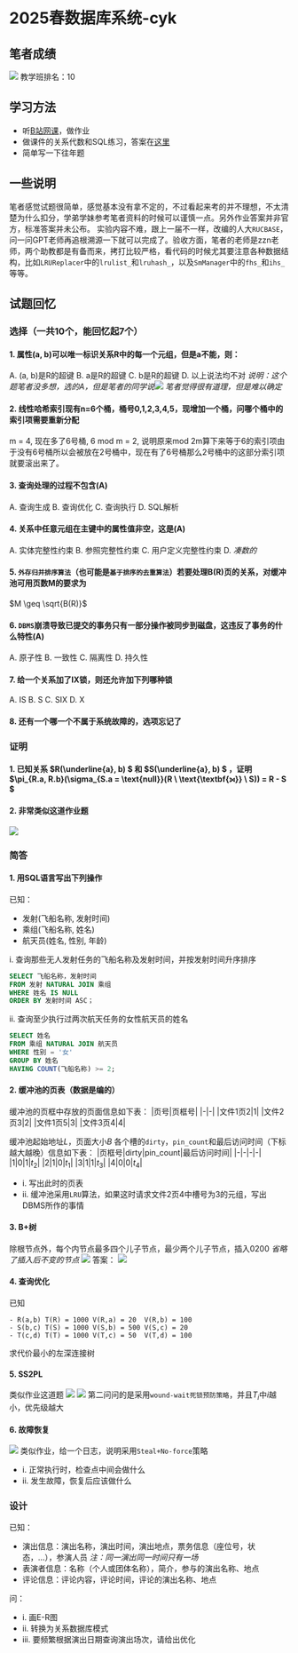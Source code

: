 # 2025春数据库系统-cyk
## 笔者成绩
![](./pic/score.png)
教学班排名：10
## 学习方法
- 听[B站网课](https://www.bilibili.com/video/BV1ii4y1S7Uk/?spm_id_from=333.337.search-card.all.click&vd_source=de2c6ec66aad0a525c6026af990f34a3)，做作业
- 做课件的关系代数和SQL练习，答案在[这里](./课件/数据库系统-zzn老师课件SQL查询参考答案.txt)
- 简单写一下往年题
## 一些说明
笔者感觉试题很简单，感觉基本没有拿不定的，不过看起来考的并不理想，不太清楚为什么扣分，学弟学妹参考笔者资料的时候可以谨慎一点。另外作业答案并非官方，标准答案并未公布。
实验内容不难，跟上一届不一样，改编的人大`RUCBASE`，问一问GPT老师再追根溯源一下就可以完成了。验收方面，笔者的老师是zzn老师，两个助教都是有备而来，拷打比较严格，看代码的时候尤其要注意各种数据结构，比如`LRUReplacer`中的`lrulist_`和`lruhash_`，以及`SmManager`中的`fhs_`和`ihs_`等等。
## 试题回忆
### 选择（一共10个，能回忆起7个）
#### 1. 属性(a, b)可以唯一标识关系R中的每一个元组，但是a不能，则：
A. (a, b)是R的超键
B. a是R的超键
C. b是R的超键
D. 以上说法均不对
*说明：这个题笔者没多想，选的A，但是笔者的同学说![](./pic/超键.png)*
*笔者觉得很有道理，但是难以确定*
#### 2. 线性哈希索引现有n=6个桶，桶号0,1,2,3,4,5，现增加一个桶，问哪个桶中的索引项需要重新分配
m = 4, 现在多了6号桶, 6 mod m = 2, 说明原来mod 2m算下来等于6的索引项由于没有6号桶所以会被放在2号桶中，现在有了6号桶那么2号桶中的这部分索引项就要滚出来了。
#### 3. 查询处理的过程不包含(A)
A. 查询生成 B. 查询优化 C. 查询执行 D. SQL解析
#### 4. 关系中任意元组在主键中的属性值非空，这是(A)
A. 实体完整性约束 B. 参照完整性约束 C. 用户定义完整性约束 D. *凑数的*
#### 5. `外存归并排序算法`（也可能是`基于排序的去重算法`）若要处理B(R)页的关系，对缓冲池可用页数M的要求为
$M \geq \sqrt{B(R)}$
#### 6. `DBMS`崩溃导致已提交的事务只有一部分操作被同步到磁盘，这违反了事务的什么特性(A)
A. 原子性 B. 一致性 C. 隔离性 D. 持久性 
#### 7. 给一个关系加了IX锁，则还允许加下列哪种锁
A. IS 
B. S 
C. SIX 
D. X
#### 8. 还有一个哪一个不属于系统故障的，选项忘记了

### 证明
#### 1. 已知关系 $R(\underline{a}, b) $ 和 $S(\underline{a}, b) $ ，证明 $\pi_{R.a, R.b}(\sigma_{S.a = \text{null}}(R \ \text{\textbf{⟕}} \ S)) = R - S $
#### 2. 非常类似这道作业题
![](./pic/z-2.png)
### 简答
#### 1. 用SQL语言写出下列操作
已知：
- 发射(飞船名称, 发射时间)
- 乘组(飞船名称, 姓名)
- 航天员(姓名, 性别, 年龄)

i. 查询那些无人发射任务的飞船名称及发射时间，并按发射时间升序排序
```SQL
SELECT 飞船名称，发射时间 
FROM 发射 NATURAL JOIN 乘组 
WHERE 姓名 IS NULL 
ORDER BY 发射时间 ASC；
```
ii. 查询至少执行过两次航天任务的女性航天员的姓名
```SQL
SELECT 姓名 
FROM 乘组 NATURAL JOIN 航天员 
WHERE 性别 = '女' 
GROUP BY 姓名 
HAVING COUNT(飞船名称) >= 2;
```

#### 2. 缓冲池的页表（数据是编的）
缓冲池的页框中存放的页面信息如下表：
|页号|页框号|
|-|-|
|文件1页2|1|
|文件2页3|2|
|文件1页5|3|
|文件3页4|4|

缓冲池起始地址$L$，页面大小$B$
各个槽的`dirty`，`pin_count`和最后访问时间（下标越大越晚）信息如下表：
|页框号|dirty|pin_count|最后访问时间|
|-|-|-|-|
|1|0|1|$t_2$|
|2|1|0|$t_1$|
|3|1|1|$t_3$|
|4|0|0|$t_4$|

- i. 写出此时的页表
- ii. 缓冲池采用`LRU`算法，如果这时请求文件2页4中槽号为3的元组，写出DBMS所作的事情

#### 3. B+树
除根节点外，每个内节点最多四个儿子节点，最少两个儿子节点，插入0200
*省略了插入后不变的节点*
![](./pic/before.jpg)
答案：
![](./pic/after.png)

#### 4. 查询优化
已知
```
- R(a,b) T(R) = 1000 V(R,a) = 20  V(R,b) = 100
- S(b,c) T(S) = 1000 V(S,b) = 500 V(S,c) = 20
- T(c,d) T(T) = 1000 V(T,c) = 50  V(T,d) = 100
```
求代价最小的左深连接树
#### 5. SS2PL
类似作业这道题
![](./pic/SS2PL-1.png)
![](./pic/SS2PL-2.png)
第二问问的是采用`wound-wait死锁预防策略`，并且$T_i$中$i$越小，优先级越大
#### 6. 故障恢复
![](./pic/WAL.png)
类似作业，给一个日志，说明采用`Steal+No-force`策略
- i. 正常执行时，检查点中间会做什么
- ii. 发生故障，恢复后应该做什么

### 设计
已知：
- 演出信息：演出名称，演出时间，演出地点，票务信息（座位号，状态，...），参演人员 *注：同一演出同一时间只有一场*
- 表演者信息：名称（个人或团体名称），简介，参与的演出名称、地点
- 评论信息：评论内容，评论时间，评论的演出名称、地点

问：
- i. 画E-R图
- ii. 转换为关系数据库模式
- iii. 要频繁根据演出日期查询演出场次，请给出优化

